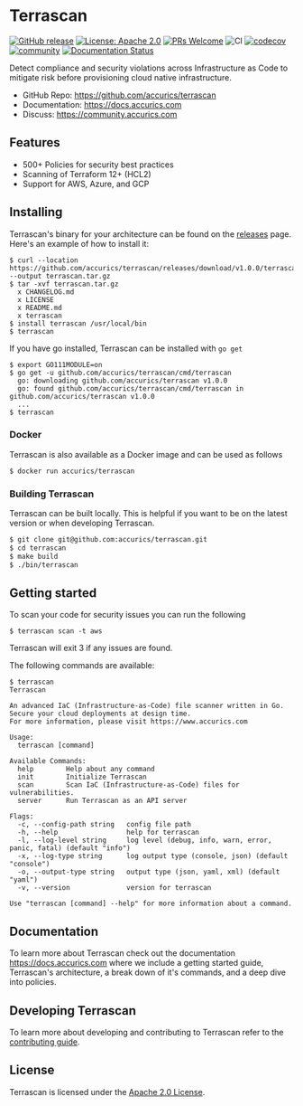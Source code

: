 # Terrascan

[![GitHub release](https://img.shields.io/github/release/accurics/terrascan)](https://github.com/accurics/terrascan/releases/latest)
[![License: Apache 2.0](https://img.shields.io/badge/license-Apache%202-blue)](https://github.com/accurics/terrascan/blob/master/LICENSE)
[![PRs Welcome](https://img.shields.io/badge/PRs-welcome-brightgreen.svg)](https://github.com/accurics/terrascan/pulls)
![CI](https://github.com/accurics/terrascan/workflows/build/badge.svg)
[![codecov](https://codecov.io/gh/accurics/terrascan/branch/master/graph/badge.svg)](https://codecov.io/gh/accurics/terrascan)
[![community](https://img.shields.io/discourse/status?server=https%3A%2F%2Fcommunity.accurics.com)](https://community.accurics.com)
[![Documentation Status](https://readthedocs.com/projects/accurics-terrascan/badge/?version=latest)](https://docs.accurics.com/projects/accurics-terrascan/en/latest/?badge=latest)


Detect compliance and security violations across Infrastructure as Code to mitigate risk before provisioning cloud native infrastructure.


* GitHub Repo: https://github.com/accurics/terrascan
* Documentation: https://docs.accurics.com
* Discuss: https://community.accurics.com

## Features
* 500+ Policies for security best practices
* Scanning of Terraform 12+ (HCL2)
* Support for AWS, Azure, and GCP

## Installing
Terrascan's binary for your architecture can be found on the [releases](https://github.com/accurics/terrascan/releases) page. Here's an example of how to install it:

```
$ curl --location https://github.com/accurics/terrascan/releases/download/v1.0.0/terrascan_1.0.0_Darwin_x86_64.tar.gz --output terrascan.tar.gz
$ tar -xvf terrascan.tar.gz
  x CHANGELOG.md
  x LICENSE
  x README.md
  x terrascan
$ install terrascan /usr/local/bin
$ terrascan
```

If you have go installed, Terrascan can be installed with `go get`
```
$ export GO111MODULE=on
$ go get -u github.com/accurics/terrascan/cmd/terrascan
  go: downloading github.com/accurics/terrascan v1.0.0
  go: found github.com/accurics/terrascan/cmd/terrascan in github.com/accurics/terrascan v1.0.0
  ...
$ terrascan
```

### Docker
Terrascan is also available as a Docker image and can be used as follows

```
$ docker run accurics/terrascan
```

### Building Terrascan
Terrascan can be built locally. This is helpful if you want to be on the latest version or when developing Terrascan.

``` Bash
$ git clone git@github.com:accurics/terrascan.git
$ cd terrascan
$ make build
$ ./bin/terrascan
```

## Getting started

To scan your code for security issues you can run the following

```
$ terrascan scan -t aws
```
Terrascan will exit 3 if any issues are found.

The following commands are available:

```
$ terrascan
Terrascan

An advanced IaC (Infrastructure-as-Code) file scanner written in Go.
Secure your cloud deployments at design time.
For more information, please visit https://www.accurics.com

Usage:
  terrascan [command]

Available Commands:
  help        Help about any command
  init        Initialize Terrascan
  scan        Scan IaC (Infrastructure-as-Code) files for vulnerabilities.
  server      Run Terrascan as an API server

Flags:
  -c, --config-path string   config file path
  -h, --help                 help for terrascan
  -l, --log-level string     log level (debug, info, warn, error, panic, fatal) (default "info")
  -x, --log-type string      log output type (console, json) (default "console")
  -o, --output-type string   output type (json, yaml, xml) (default "yaml")
  -v, --version              version for terrascan

Use "terrascan [command] --help" for more information about a command.
```

## Documentation
To learn more about Terrascan check out the documentation https://docs.accurics.com where we include a getting started guide, Terrascan's architecture, a break down of it's commands, and a deep dive into policies.

## Developing Terrascan
To learn more about developing and contributing to Terrascan refer to the [contributing guide](CONTRIBUTING.md).

## License

Terrascan is licensed under the [Apache 2.0 License](LICENSE).
